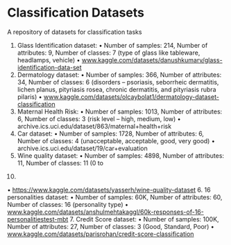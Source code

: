 # Classification Datasets
A repository of datasets for classification tasks

1. Glass Identification dataset:
• Number of samples: 214, Number of attributes: 9, Number of classes: 7 (type of
glass like tableware, headlamps, vehicle)
• www.kaggle.com/datasets/danushkumarv/glass-identification-data-set
2. Dermatology dataset:
• Number of samples: 366, Number of attributes: 34, Number of classes: 6 (disorders
– psoriasis, seborrheic dermatitis, lichen planus, pityriasis rosea, chronic dermatitis,
and pityriasis rubra pilaris)
• www.kaggle.com/datasets/olcaybolat1/dermatology-dataset-classification
3. Maternal Health Risk:
• Number of samples: 1013, Number of attributes: 6, Number of classes: 3 (risk level
– high, medium, low)
• archive.ics.uci.edu/dataset/863/maternal+health+risk
4. Car dataset:
• Number of samples: 1728, Number of attributes: 6, Number of classes: 4 (unacceptable, acceptable, good, very good)
• archive.ics.uci.edu/dataset/19/car+evaluation
5. Wine quality dataset:
• Number of samples: 4898, Number of attributes: 11, Number of classes: 11 (0 to
10)
• https://www.kaggle.com/datasets/yasserh/wine-quality-dataset
6. 16 personalities dataset:
• Number of samples: 60K, Number of attributes: 60, Number of classes: 16 (personality type)
• www.kaggle.com/datasets/anshulmehtakaggl/60k-responses-of-16-personalitiestest-mbt
7. Credit Score dataset:
• Number of samples: 100K, Number of attributes: 27, Number of classes: 3 (Good,
Standard, Poor)
• www.kaggle.com/datasets/parisrohan/credit-score-classification
